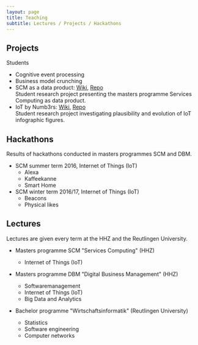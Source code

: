 ```yaml
---
layout: page
title: Teaching
subtitle: Lectures / Projects / Hackathons
---
```


## Projects

Students 

* Cognitive event processing
* Business model crunching
* SCM as a data product: [Wiki](https://github.com/cdeck3r/SCM-DataProduct/wiki), [Repo](https://github.com/cdeck3r/SCM-DataProduct)   
Student research project presenting the masters programme Services Computing as data product.
* IoT by Numb3rs: [Wiki](https://github.com/cdeck3r/IoTbyNumb3rs/wiki), [Repo](https://github.com/cdeck3r/IoTbyNumb3rs)   
Student research project investigating plausibility and evolution of IoT infographic figures. 

## Hackathons

Results of hackathons conducted in masters programmes SCM and DBM.

* SCM summer term 2016, Internet of Things (IoT) 
    * Alexa
    * Kaffeekanne
    * Smart Home
* SCM winter term 2016/17, Internet of Things (IoT) 
    * Beacons
    * Physical likes

## Lectures

Lectures are given every term at the HHZ and the Reutlingen University. 

* Masters programme SCM "Services Computing" (HHZ)
    * Internet of Things (IoT)

* Masters programme DBM "Digital Business Management" (HHZ)
    * Softwaremanagement
    * Internet of Things (IoT)
    * Big Data and Analytics 

* Bachelor programme "Wirtschaftsinformatik" (Reutlingen University)
    * Statistics
    * Software engineering
    * Computer networks

